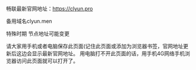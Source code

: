 畅联最新官网地址：https://clyun.pro

备用域名clyun.men

特殊时期  节点地址可能变更 

请大家用手机或者电脑保存此页面(记住此页面或添加为浏览器书签，官网地址更新后这边会显示最新官网地址。 用电脑打不开此页面的话，用手机4G网络手机浏览器访问此页面就可以打开了。
